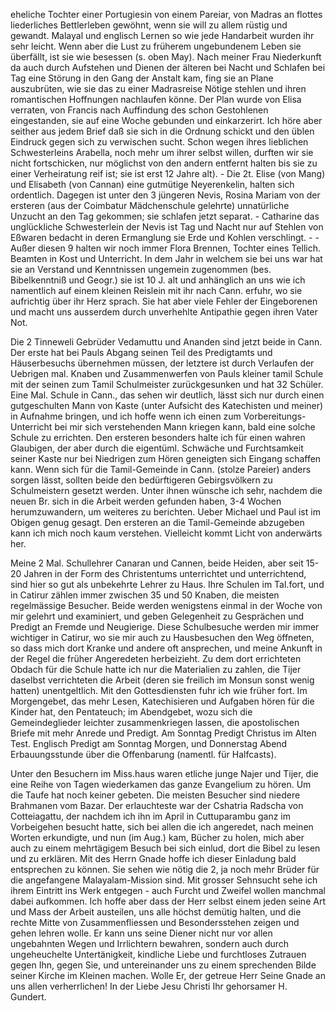 eheliche Tochter einer Portugiesin von einem Pareiar, von Madras an flottes liederliches Bettlerleben gewöhnt, wenn sie will zu allem rüstig und gewandt. Malayal und englisch Lernen so wie jede Handarbeit wurden ihr sehr leicht. Wenn aber die Lust zu früherem ungebundenem Leben sie überfällt, ist sie wie besessen (s. oben May). Nach meiner Frau Niederkunft da auch durch Aufstehen und Dienen der älteren bei Nacht und Schlafen bei Tag eine Störung in den Gang der Anstalt kam, fing sie an Plane auszubrüten, wie sie das zu einer Madrasreise Nötige stehlen und ihren romantischen Hoffnungen nachlaufen könne. Der Plan wurde von Elisa verraten, von Francis nach Auffindung des schon Gestohlenen eingestanden, sie auf eine Woche gebunden und einkarzerirt. Ich höre aber seither aus jedem Brief daß sie sich in die Ordnung schickt und den üblen Eindruck gegen sich zu verwischen sucht. Schon wegen ihres lieblichen Schwesterleins Arabella, noch mehr um ihrer selbst willen, durften wir sie nicht fortschicken, nur möglichst von den andern entfernt halten bis sie zu einer Verheiratung reif ist; sie ist erst 12 Jahre alt). - Die 2t. Elise (von Mang) und Elisabeth (von Cannan) eine gutmütige Neyerenkelin, halten sich ordentlich. Dagegen ist unter den 3 jüngeren Nevis, Rosina Mariam von der ersteren (aus der Coimbatur Mädchenschule gelehrte) unnatürliche Unzucht an den Tag gekommen; sie schlafen jetzt separat. - Catharine das unglückliche Schwesterlein der Nevis ist Tag und Nacht nur auf Stehlen von Eßwaren bedacht in deren Ermanglung sie Erde und Kohlen verschlingt. - - Außer diesen 9 halten wir noch immer Flora Brennen, Tochter eines Tellich. Beamten in Kost und Unterricht. In dem Jahr in welchem sie bei uns war hat sie an Verstand und Kenntnissen ungemein zugenommen (bes. Bibelkenntniß und Geogr.) sie ist 10 J. alt und anhänglich an uns wie ich namentlich auf einem kleinen Reislein mit ihr nach Cann. erfuhr, wo sie aufrichtig über ihr Herz sprach. Sie hat aber viele Fehler der Eingeborenen und macht uns ausserdem durch unverhehlte Antipathie gegen ihren Vater Not.

Die 2 Tinneweli Gebrüder Vedamuttu und Ananden sind jetzt beide in Cann. Der erste hat bei Pauls Abgang seinen Teil des Predigtamts und Häuserbesuchs übernehmen müssen, der letztere ist durch Verlaufen der Uebrigen mal. Knaben und Zusammenwerfen von Pauls kleiner tamil Schule mit der seinen zum Tamil Schulmeister zurückgesunken und hat 32 Schüler. Eine Mal. Schule in Cann., das sehen wir deutlich, lässt sich nur durch einen gutgeschulten Mann von Kaste (unter Aufsicht des Katechisten und meiner) in Aufnahme bringen, und ich hoffe wenn ich einen zum Vorbereitungs-Unterricht bei mir sich verstehenden Mann kriegen kann, bald eine solche Schule zu errichten. Den ersteren besonders halte ich für einen wahren Glaubigen, der aber durch die eigentüml. Schwäche und Furchtsamkeit seiner Kaste nur bei Niedrigen zum Hören geneigten sich Eingang schaffen kann. Wenn sich für die Tamil-Gemeinde in Cann. (stolze Pareier) anders sorgen lässt, sollten beide den bedürftigeren Gebirgsvölkern zu Schulmeistern gesetzt werden. Unter ihnen wünsche ich sehr, nachdem die neuen Br. sich in die Arbeit werden gefunden haben, 3-4 Wochen herumzuwandern, um weiteres zu berichten. Ueber Michael und Paul ist im Obigen genug gesagt. Den ersteren an die Tamil-Gemeinde abzugeben kann ich mich noch kaum verstehen. Vielleicht kommt Licht von anderwärts her.

Meine 2 Mal. Schullehrer Canaran und Cannen, beide Heiden, aber seit 15-20 Jahren in der Form des Christentums unterrichtet und unterrichtend, sind hier so gut als unbekehrte Lehrer zu Haus. Ihre Schulen im Tal.fort, und in Catirur zählen immer zwischen 35 und 50 Knaben, die meisten regelmässige Besucher. Beide werden wenigstens einmal in der Woche von mir gelehrt und examiniert, und geben Gelegenheit zu Gesprächen und Predigt an Fremde und Neugierige. Diese Schulbesuche werden mir immer wichtiger in Catirur, wo sie mir auch zu Hausbesuchen den Weg öffneten, so dass mich dort Kranke und andere oft ansprechen, und meine Ankunft in der Regel die früher Angeredeten herbeizieht. Zu dem dort errichteten Obdach für die Schule hatte ich nur die Materialien zu zahlen, die Tijer daselbst verrichteten die Arbeit (deren sie freilich im Monsun sonst wenig hatten) unentgeltlich. 
Mit den Gottesdiensten fuhr ich wie früher fort. Im Morgengebet, das mehr Lesen, Katechisieren und Aufgaben hören für die Kinder hat, den Pentateuch; im Abendgebet, wozu sich die Gemeindeglieder leichter zusammenkriegen lassen, die apostolischen Briefe mit mehr Anrede und Predigt. Am Sonntag Predigt Christus im Alten Test. Englisch Predigt am Sonntag Morgen, und Donnerstag Abend Erbauungsstunde über die Offenbarung (namentl. für Halfcasts).

Unter den Besuchern im Miss.haus waren etliche junge Najer und Tijer, die eine Reihe von Tagen wiederkamen das ganze Evangelium zu hören. Um die Taufe hat noch keiner gebeten. Die meisten Besucher sind niedere Brahmanen vom Bazar. Der erlauchteste war der Cshatria Radscha von Cotteiagattu, der nachdem ich ihn im April in Cuttuparambu ganz im Vorbeigehen besucht hatte, sich bei allen die ich angeredet, nach meinen Worten erkundigte, und nun (im Aug.) kam, Bücher zu holen, mich aber auch zu einem mehrtägigem Besuch bei sich einlud, dort die Bibel zu lesen und zu erklären. Mit des Herrn Gnade hoffe ich dieser Einladung bald entsprechen zu können. 
Sie sehen wie nötig die 2, ja noch mehr Brüder für die angefangene Malayalam-Mission sind. Mit grosser Sehnsucht sehe ich ihrem Eintritt ins Werk entgegen - auch Furcht und Zweifel wollen manchmal dabei aufkommen. Ich hoffe aber dass der Herr selbst einem jeden seine Art und Mass der Arbeit austeilen, uns alle höchst demütig halten, und die rechte Mitte von Zusammenfliessen und Besondersstehen zeigen und gehen lehren wolle. Er kann uns seine Diener nicht nur vor allen ungebahnten Wegen und Irrlichtern bewahren, sondern auch durch ungeheuchelte Untertänigkeit, kindliche Liebe und furchtloses Zutrauen gegen Ihn, gegen Sie, und untereinander uns zu einem sprechenden Bilde seiner Kirche im Kleinen machen. Wolle Er, der getreue Herr Seine Gnade an uns allen verherrlichen!
 In der Liebe Jesu Christi
 Ihr gehorsamer
 H. Gundert.
